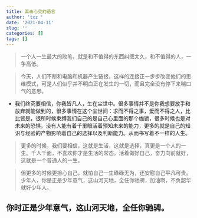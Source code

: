 ```yaml
---
title: 直击心灵的语言
author: 'txz '
date: '2021-04-11'
slug: ''
categories: []
tags: []
---
```


>  一个人一生最大的败笔，就是和不值得的东西纠缠太久，和不值得的人，一争高低。

>  今天，人们不断和电脑和机器产生链接，这样的连接正一步步改变他们的思维模式，可是人们似乎并不明白正在发生的一切，而且完全没有停下来喘口气的意思。

+ 我们终究要相信，你我皆凡人，生在尘世中。很多事情并不是你我想要放手和放弃就能做到的，很多事情在这个尘世间：求而不得之事，爱而不得之人，比比皆是，很所时候束缚我们自己的是自己心里面的那个枷锁，很多时候也是对未来的恐惧。没有人能有着千里眼活着预知未来的能力，更多的就是自己的知识与经验的产物影响着自己的选择以及判断能力。从而书写着不一样的人生。

> 更多的时候，我们要相信，这就是生活，这就是选择，真更是一个人的一生。千人千面，不喜欢你才是生活的常态。活着做好自己，奋力向前就好，这就是一个普通人的一生。

> 但更多的时候更担心自己，就怕自己一生碌碌无为，还安慰自己平凡可贵。少年人，你是正是少年意气，这山河天地，全任你驰骋，加油啊，不负韶华就好少年人。

## 你时正是少年意气，这山河天地，全任你驰骋。